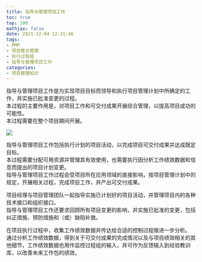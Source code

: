 ```yaml
---
title: 指导与管理项目工作
toc: true
top: 100
mathjax: false
date: 2021-12-04 22:31:46
tags:
- PMP
- 项目整合管理
- 执行过程组
- 指导与管理项目工作
categories:
- 项目管理知识
---
```

指导与管理项目工作是为实现项目目标而领导和执行项目管理计划中所确定的工作，并实施已批准变更的过程。  
本过程的主要作用是，对项目工作和可交付成果开展综合管理，以提高项目成功的可能性。  
本过程需要在整个项目期间开展。  

<img src="https://ddabb.github.io/photos/pmpimages/数据流向图/4.3指导与管理项目工作.png"/>  

指导与管理项目工作包括执行计划的项目活动，以完成项目可交付成果并达成既定目标。  
本过程需要分配可用资源并管理其有效使用，也需要执行因分析工作绩效数据和信息而提出的项目计划变更。  
指导与管理项目工作过程会受项目所在应用领域的直接影响，按项目管理计划中的规定，开展相关过程，完成项目工作，并产出可交付成果。  

项目经理与项目管理团队一起指导实施已计划好的项目活动，并管理项目内的各种技术接口和组织接口。  
指导与管理项目工作还要求回顾所有项目变更的影响，并实施已批准的变更，包括纠正措施、预防措施和（或）缺陷补救。  

在项目执行过程中，收集工作绩效数据并传达给合适的控制过程做进一步分析。  
通过分析工作绩效数据，得到关于可交付成果的完成情况以及与项目绩效相关的其他细节，工作绩效数据也用作监控过程组的输入，并可作为反馈输入到经验教训库，以改善未来工作包的绩效。
